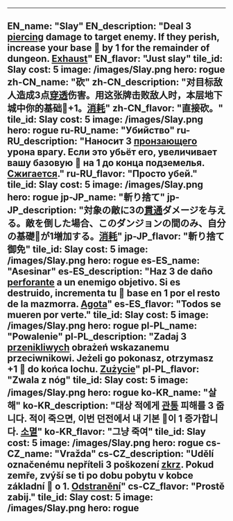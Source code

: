 ---

EN_name: "Slay"
EN_description: "Deal 3 <u>piercing</u> damage to target enemy. If they perish, increase your base 🔸 by 1 for the remainder of dungeon.  <u>Exhaust</u>"
EN_flavor: "Just slay"
tile_id: Slay
cost: 5
image: /images/Slay.png
hero: rogue
zh-CN_name: "砍"
zh-CN_description: "对目标敌人造成3点<u>穿透</u>伤害。用这张牌击败敌人时，本层地下城中你的基础🔸+1。<u>消耗</u>"
zh-CN_flavor: "直接砍。"
tile_id: Slay
cost: 5
image: /images/Slay.png
hero: rogue
ru-RU_name: "Убийство"
ru-RU_description: "Наносит 3 <u>пронзающего</u> урона врагу. Если это убьёт его, увеличивает вашу базовую 🔸 на 1 до конца подземелья. <u>Сжигается</u>."
ru-RU_flavor: "Просто убей."
tile_id: Slay
cost: 5
image: /images/Slay.png
hero: rogue
jp-JP_name: "斬り捨て"
jp-JP_description: "対象の敵に3の<u>貫通</u>ダメージを与える。敵を倒した場合、このダンジョンの間のみ、自分の基礎🔸が1増加する。<u>消耗</u>"
jp-JP_flavor: "斬り捨て御免"
tile_id: Slay
cost: 5
image: /images/Slay.png
hero: rogue
es-ES_name: "Asesinar"
es-ES_description: "Haz 3 de daño <u>perforante</u> a un enemigo objetivo. Si es destruido, incrementa tu 🔸 base en 1 por el resto de la mazmorra. <u>Agota</u>"
es-ES_flavor: "Todos se mueren por verte."
tile_id: Slay
cost: 5
image: /images/Slay.png
hero: rogue
pl-PL_name: "Powalenie"
pl-PL_description: "Zadaj 3 <u>przenikliwych</u> obrażeń wskazanemu przeciwnikowi. Jeżeli go pokonasz, otrzymasz +1 🔸 do końca lochu. <u>Zużycie</u>"
pl-PL_flavor: "Zwala z nóg"
tile_id: Slay
cost: 5
image: /images/Slay.png
hero: rogue
ko-KR_name: "살해"
ko-KR_description: "대상 적에게 <u>관통</u> 피해를 3 줍니다. 적이 죽으면, 이번 던전에서 내 기본 🔸이 1 증가합니다. <u>소멸</u>"
ko-KR_flavor: "그냥 죽여"
tile_id: Slay
cost: 5
image: /images/Slay.png
hero: rogue
cs-CZ_name: "Vražda"
cs-CZ_description: "Udělí označenému nepříteli 3 poškození <u>zkrz</u>. Pokud zemře, zvýší se ti po dobu pobytu v kobce základní 🔸 o 1. <u>Odstranění</u>"
cs-CZ_flavor: "Prostě zabij."
tile_id: Slay
cost: 5
image: /images/Slay.png
hero: rogue
---
